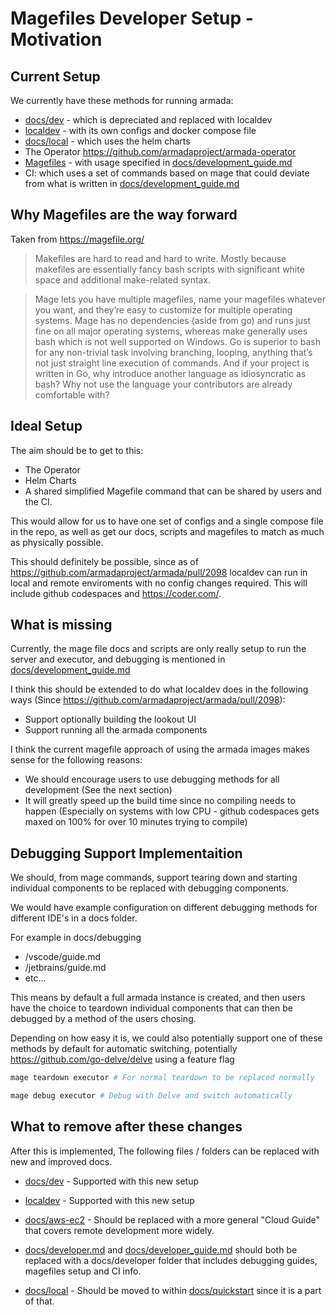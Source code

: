 # Magefiles Developer Setup - Motivation

## Current Setup

We currently have these methods for running armada:

- [docs/dev](https://github.com/armadaproject/armada/tree/master/docs/dev) - which is depreciated and replaced with localdev
- [localdev](https://github.com/armadaproject/armada/tree/master/localdev) - with its own configs and docker compose file
- [docs/local](https://github.com/armadaproject/armada/tree/master/docs/local) - which uses the helm charts
- The Operator https://github.com/armadaproject/armada-operator
- [Magefiles](https://github.com/armadaproject/armada/tree/master/magefiles) - with usage specified in [docs/development_guide.md](https://github.com/armadaproject/armada/blob/master/docs/development_guide.md)
- CI: which uses a set of commands based on mage that could deviate from what is written in [docs/development_guide.md](https://github.com/armadaproject/armada/blob/master/docs/development_guide.md)

## Why Magefiles are the way forward

Taken from https://magefile.org/

> Makefiles are hard to read and hard to write. Mostly because makefiles are essentially fancy bash scripts with significant white space and additional make-related syntax.

> Mage lets you have multiple magefiles, name your magefiles whatever you want, and they’re easy to customize for multiple operating systems. Mage has no dependencies (aside from go) and runs just fine on all major operating systems, whereas make generally uses bash which is not well supported on Windows. Go is superior to bash for any non-trivial task involving branching, looping, anything that’s not just straight line execution of commands. And if your project is written in Go, why introduce another language as idiosyncratic as bash? Why not use the language your contributors are already comfortable with?

## Ideal Setup

The aim should be to get to this:

- The Operator
- Helm Charts
- A shared simplified Magefile command that can be shared by users and the CI.

This would allow for us to have one set of configs and a single compose file in the repo, as well as get our docs, scripts and magefiles to match as much as physically possible.

This should definitely be possible, since as of https://github.com/armadaproject/armada/pull/2098 localdev can run in local and remote enviroments with no config changes required. This will include github codespaces and https://coder.com/.

## What is missing

Currently, the mage file docs and scripts are only really setup to run the server and executor, and debugging is mentioned in [docs/development_guide.md](https://github.com/armadaproject/armada/blob/master/docs/development_guide.md)

I think this should be extended to do what localdev does in the following ways (Since https://github.com/armadaproject/armada/pull/2098):

- Support optionally building the lookout UI
- Support running all the armada components

I think the current magefile approach of using the armada images makes sense for the following reasons:

- We should encourage users to use debugging methods for all development (See the next section)
- It will greatly speed up the build time since no compiling needs to happen (Especially on systems with low CPU - github codespaces gets maxed on 100% for over 10 minutes trying to compile)

## Debugging Support Implementaition

We should, from mage commands, support tearing down and starting individual components to be replaced with debugging components.

We would have example configuration on different debugging methods for different IDE's in a docs folder.

For example in docs/debugging

- /vscode/guide.md
- /jetbrains/guide.md
- etc...

This means by default a full armada instance is created, and then users have the choice to teardown individual components that can then be debugged by a method of the users chosing.

Depending on how easy it is, we could also potentially support one of these methods by default for automatic switching, potentially https://github.com/go-delve/delve using a feature flag

```bash
mage teardown executor # For normal teardown to be replaced normally

mage debug executor # Debug with Delve and switch automatically
```

## What to remove after these changes

After this is implemented, The following files / folders can be replaced with new and improved docs.

- [docs/dev](https://github.com/armadaproject/armada/tree/master/docs/dev) - Supported with this new setup
- [localdev](https://github.com/armadaproject/armada/tree/master/localdev) - Supported with this new setup

- [docs/aws-ec2](https://github.com/armadaproject/armada/tree/master/docs/aws-ec2) - Should be replaced with a more general "Cloud Guide" that covers remote development more widely.
- [docs/developer.md](https://github.com/armadaproject/armada/blob/master/docs/developer.md) and [docs/developer_guide.md](https://github.com/armadaproject/armada/blob/master/docs/development_guide.md) should both be replaced with a docs/developer folder that includes debugging guides, magefiles setup and CI info.
- [docs/local](https://github.com/armadaproject/armada/tree/master/docs/local) - Should be moved to within [docs/quickstart](https://github.com/armadaproject/armada/tree/master/docs/quickstart) since it is a part of that.

